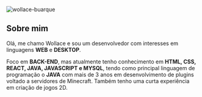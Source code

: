 <p>
  <!--<img src="https://github-readme-stats.vercel.app/api?username=wollace-buarque&show_icons=true&locale=pt-BR" alt="wollace-buarque" />  -->
  <img src="https://github-readme-stats.vercel.app/api/top-langs?username=wollace-buarque&show_icons=true&locale=pt-BR&layout=compact&theme=github_dark" alt="wollace-buarque" />
</p>

## Sobre mim

Olá, me chamo Wollace e sou um desenvolvedor com interesses em linguagens <strong>WEB</strong> e <strong>DESKTOP</strong>.

Foco em <strong>BACK-END</strong>, mas atualmente tenho conhecimento em <strong>HTML, CSS, REACT, JAVA, JAVASCRIPT e MYSQL</strong>, tendo como principal linguagem de programação o <strong>JAVA</strong> com mais de 3 anos em desenvolvimento de plugins voltado a servidores de Minecraft. Também tenho uma curta experiência em criação de jogos 2D.
